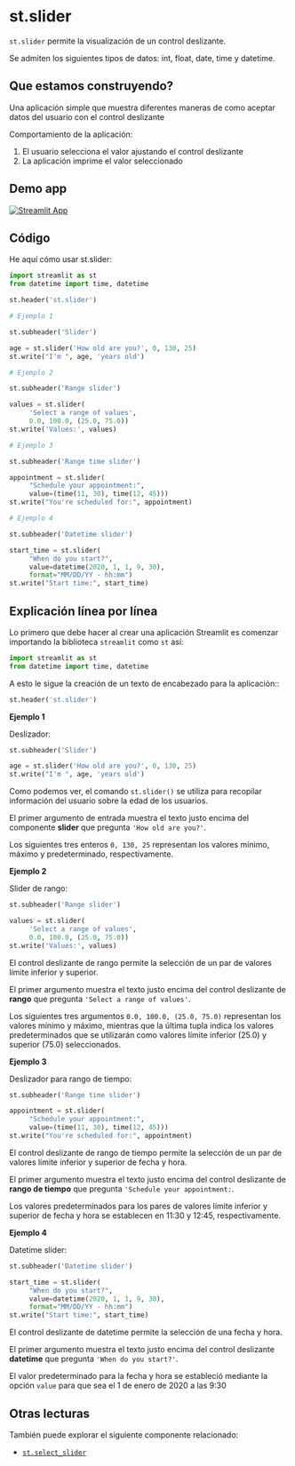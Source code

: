 # st.slider

`st.slider` permite la visualización de un control deslizante.

Se admiten los siguientes tipos de datos: int, float, date, time y datetime.

## Que estamos construyendo?

Una aplicación simple que muestra diferentes maneras de como aceptar datos del usuario con el control deslizante

Comportamiento de la aplicación:
1. El usuario selecciona el valor ajustando el control deslizante
2. La aplicación imprime el valor seleccionado

## Demo app

[![Streamlit App](https://static.streamlit.io/badges/streamlit_badge_black_white.svg)](https://share.streamlit.io/dataprofessor/st.slider/)


## Código
He aquí cómo usar st.slider:

```python
import streamlit as st
from datetime import time, datetime

st.header('st.slider')

# Ejemplo 1

st.subheader('Slider')

age = st.slider('How old are you?', 0, 130, 25)
st.write("I'm ", age, 'years old')

# Ejemplo 2

st.subheader('Range slider')

values = st.slider(
     'Select a range of values',
     0.0, 100.0, (25.0, 75.0))
st.write('Values:', values)

# Ejemplo 3

st.subheader('Range time slider')

appointment = st.slider(
     "Schedule your appointment:",
     value=(time(11, 30), time(12, 45)))
st.write("You're scheduled for:", appointment)

# Ejemplo 4

st.subheader('Datetime slider')

start_time = st.slider(
     "When do you start?",
     value=datetime(2020, 1, 1, 9, 30),
     format="MM/DD/YY - hh:mm")
st.write("Start time:", start_time)

```

## Explicación línea por línea
Lo primero que debe hacer al crear una aplicación Streamlit es comenzar importando la biblioteca `streamlit` como `st` así:
```python
import streamlit as st
from datetime import time, datetime
```

A esto le sigue la creación de un texto de encabezado para la aplicación::
```python
st.header('st.slider')
```

**Ejemplo 1**

Deslizador:

```python
st.subheader('Slider')

age = st.slider('How old are you?', 0, 130, 25)
st.write("I'm ", age, 'years old')
```

Como podemos ver, el comando `st.slider()`
se utiliza para recopilar información del usuario sobre la edad de los usuarios.

El primer argumento de entrada muestra el texto justo encima del componente **slider** que pregunta `'How old are you?'`.

Los siguientes tres enteros `0, 130, 25` representan los valores mínimo, máximo y predeterminado, respectivamente.

**Ejemplo 2**

Slider de rango:

```python
st.subheader('Range slider')

values = st.slider(
     'Select a range of values',
     0.0, 100.0, (25.0, 75.0))
st.write('Values:', values)
```

El control deslizante de rango permite la selección de un par de valores límite inferior y superior.

El primer argumento muestra el texto justo encima del control deslizante de **rango** que pregunta `'Select a range of values'`.

Los siguientes tres argumentos `0.0, 100.0, (25.0, 75.0)` representan los valores mínimo y máximo, mientras que la última tupla indica los valores predeterminados que se utilizarán como valores límite inferior (25.0) y superior (75.0) seleccionados.

**Ejemplo 3**

Deslizador para rango de tiempo:

```python
st.subheader('Range time slider')

appointment = st.slider(
     "Schedule your appointment:",
     value=(time(11, 30), time(12, 45)))
st.write("You're scheduled for:", appointment)
```

El control deslizante de rango de tiempo permite la selección de un par de valores límite inferior y superior de fecha y hora.

El primer argumento muestra el texto justo encima del control deslizante de **rango de tiempo** que pregunta `'Schedule your appointment:`.

Los valores predeterminados para los pares de valores límite inferior y superior de fecha y hora se establecen en 11:30 y 12:45, respectivamente.

**Ejemplo 4**

Datetime slider:

```python
st.subheader('Datetime slider')

start_time = st.slider(
     "When do you start?",
     value=datetime(2020, 1, 1, 9, 30),
     format="MM/DD/YY - hh:mm")
st.write("Start time:", start_time)
```

El control deslizante de datetime permite la selección de una fecha y hora.

El primer argumento muestra el texto justo encima del control deslizante **datetime** que pregunta `'When do you start?'`.

El valor predeterminado para la fecha y hora se estableció mediante la opción `value` para que sea el 1 de enero de 2020 a las 9:30

## Otras lecturas
También puede explorar el siguiente componente relacionado:
- [`st.select_slider`](https://docs.streamlit.io/library/api-reference/widgets/st.select_slider)
